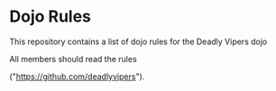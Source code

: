 Dojo Rules
==========

This repository contains a list of dojo rules for the Deadly Vipers dojo

All members should read the rules

("https://github.com/deadlyvipers").